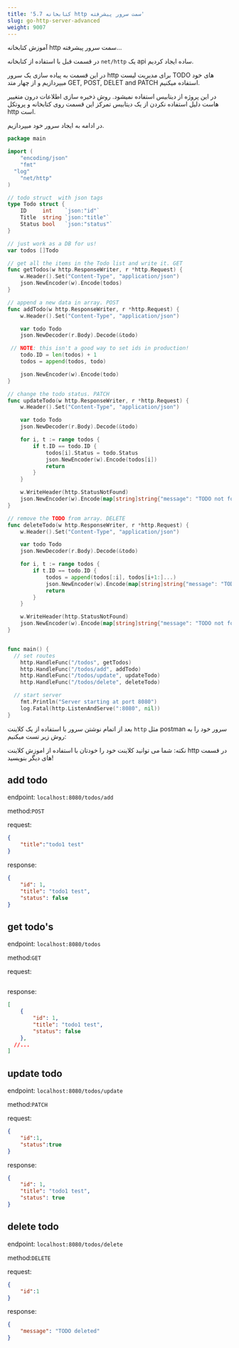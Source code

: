 ```yaml
---
title: '5.7 کتابخانه http سمت سرور پیشرفته'
slug: go-http-server-advanced
weight: 9007
---
```


آموزش کتابخانه http سمت سرور پیشرفته...

در قسمت قبل با استفاده از کتابخانه `net/http` یک api ساده ایجاد کردیم.

در این قسمت به پیاده سازی یک سرور http برای مدیریت لیست TODO های خود میپردازیم و از چهار متد GET, POST, DELET and PATCH استفاده میکنیم.

در این پروژه از دیتابیس استفاده نمیشود. روش ذخیره سازی اطلاعات درون متغییر هاست دلیل استفاده نکردن از یک دیتابیس تمرکز این قسمت روی کتابخانه و پروتکل http است.

در ادامه به ایجاد سرور خود میپردازیم.

```go
package main

import (
	"encoding/json"
	"fmt"
  "log"
	"net/http"
)

// todo struct  with json tags
type Todo struct {
	ID     int    `json:"id"`
	Title  string `json:"title"`
	Status bool   `json:"status"`
}

// just work as a DB for us!
var todos []Todo

// get all the items in the Todo list and write it. GET
func getTodos(w http.ResponseWriter, r *http.Request) {
	w.Header().Set("Content-Type", "application/json")
	json.NewEncoder(w).Encode(todos)
}

// append a new data in array. POST
func addTodo(w http.ResponseWriter, r *http.Request) {
	w.Header().Set("Content-Type", "application/json")

	var todo Todo
	json.NewDecoder(r.Body).Decode(&todo)

 // NOTE: this isn't a good way to set ids in production!
	todo.ID = len(todos) + 1
	todos = append(todos, todo)

	json.NewEncoder(w).Encode(todo)
}

// change the todo status. PATCH
func updateTodo(w http.ResponseWriter, r *http.Request) {
	w.Header().Set("Content-Type", "application/json")

	var todo Todo
	json.NewDecoder(r.Body).Decode(&todo)

	for i, t := range todos {
		if t.ID == todo.ID {
			todos[i].Status = todo.Status
			json.NewEncoder(w).Encode(todos[i])
			return
		}
	}

	w.WriteHeader(http.StatusNotFound)
	json.NewEncoder(w).Encode(map[string]string{"message": "TODO not found"})
}

// remove the TODO from array. DELETE
func deleteTodo(w http.ResponseWriter, r *http.Request) {
	w.Header().Set("Content-Type", "application/json")

	var todo Todo
	json.NewDecoder(r.Body).Decode(&todo)

	for i, t := range todos {
		if t.ID == todo.ID {
			todos = append(todos[:i], todos[i+1:]...)
			json.NewEncoder(w).Encode(map[string]string{"message": "TODO deleted"})
			return
		}
	}

	w.WriteHeader(http.StatusNotFound)
	json.NewEncoder(w).Encode(map[string]string{"message": "TODO not found"})
}


func main() {
  // set routes
	http.HandleFunc("/todos", getTodos)
	http.HandleFunc("/todos/add", addTodo)
	http.HandleFunc("/todos/update", updateTodo)
	http.HandleFunc("/todos/delete", deleteTodo)

  // start server
	fmt.Println("Server starting at port 8080")
	log.Fatal(http.ListenAndServe(":8080", nil))
}
```

بعد از اتمام نوشتن سرور با استفاده از یک کلاینت `http` مثل postman سرور خود را به روش زیر تست میکنیم:

نکته: شما می توانید کلاینت خود را خودتان با استفاده از اموزش کلاینت http در قسمت های دیگر بنویسید!

## add todo

endpoint: `localhost:8080/todos/add`

method:`POST`

request:
```json
{
    "title":"todo1 test"
}
```

response:
```json
{
    "id": 1,
    "title": "todo1 test",
    "status": false
}
```

## get todo's

endpoint: `localhost:8080/todos`

method:`GET`

request:
```json
```

response:
```json
[
    {
        "id": 1,
        "title": "todo1 test",
        "status": false
    },
  //...
]
```

## update todo

endpoint: `localhost:8080/todos/update`

method:`PATCH`

request:
```json
{
    "id":1,
    "status":true
}
```

response:
```json
{
    "id": 1,
    "title": "todo1 test",
    "status": true
}
```

## delete todo

endpoint: `localhost:8080/todos/delete`

method:`DELETE`

request:
```json
{
    "id":1
}
```

response:
```json
{
    "message": "TODO deleted"
}
```
